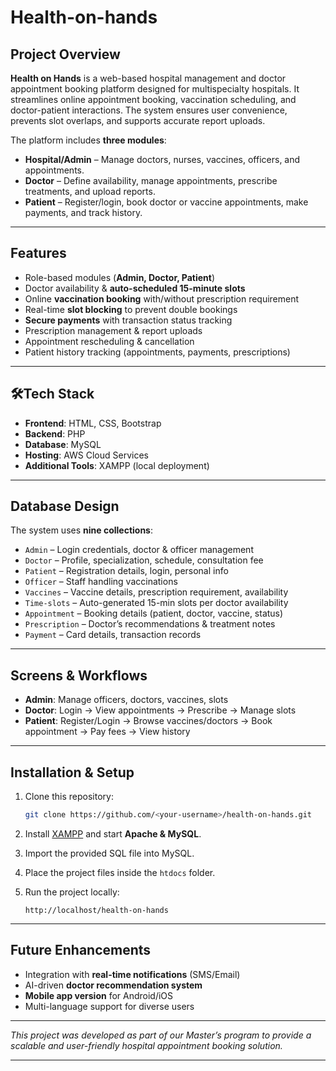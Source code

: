 # Health-on-hands

##  Project Overview

**Health on Hands** is a web-based hospital management and doctor appointment booking platform designed for multispecialty hospitals. It streamlines online appointment booking, vaccination scheduling, and doctor-patient interactions. The system ensures user convenience, prevents slot overlaps, and supports accurate report uploads.

The platform includes **three modules**:

* **Hospital/Admin** – Manage doctors, nurses, vaccines, officers, and appointments.
* **Doctor** – Define availability, manage appointments, prescribe treatments, and upload reports.
* **Patient** – Register/login, book doctor or vaccine appointments, make payments, and track history.

---

## Features

* Role-based modules (**Admin, Doctor, Patient**)
* Doctor availability & **auto-scheduled 15-minute slots**
* Online **vaccination booking** with/without prescription requirement
* Real-time **slot blocking** to prevent double bookings
* **Secure payments** with transaction status tracking
* Prescription management & report uploads
* Appointment rescheduling & cancellation
* Patient history tracking (appointments, payments, prescriptions)

---

## 🛠Tech Stack

* **Frontend**: HTML, CSS, Bootstrap
* **Backend**: PHP
* **Database**: MySQL
* **Hosting**: AWS Cloud Services
* **Additional Tools**: XAMPP (local deployment)

---

## Database Design

The system uses **nine collections**:

* `Admin` – Login credentials, doctor & officer management
* `Doctor` – Profile, specialization, schedule, consultation fee
* `Patient` – Registration details, login, personal info
* `Officer` – Staff handling vaccinations
* `Vaccines` – Vaccine details, prescription requirement, availability
* `Time-slots` – Auto-generated 15-min slots per doctor availability
* `Appointment` – Booking details (patient, doctor, vaccine, status)
* `Prescription` – Doctor’s recommendations & treatment notes
* `Payment` – Card details, transaction records

---

## Screens & Workflows

* **Admin**: Manage officers, doctors, vaccines, slots
* **Doctor**: Login → View appointments → Prescribe → Manage slots
* **Patient**: Register/Login → Browse vaccines/doctors → Book appointment → Pay fees → View history

---

## Installation & Setup

1. Clone this repository:

   ```bash
   git clone https://github.com/<your-username>/health-on-hands.git
   ```
2. Install [XAMPP](https://www.apachefriends.org/) and start **Apache & MySQL**.
3. Import the provided SQL file into MySQL.
4. Place the project files inside the `htdocs` folder.
5. Run the project locally:

   ```
   http://localhost/health-on-hands
   ```

---

## Future Enhancements

* Integration with **real-time notifications** (SMS/Email)
* AI-driven **doctor recommendation system**
* **Mobile app version** for Android/iOS
* Multi-language support for diverse users

---

 *This project was developed as part of our Master’s program to provide a scalable and user-friendly hospital appointment booking solution.*

---

